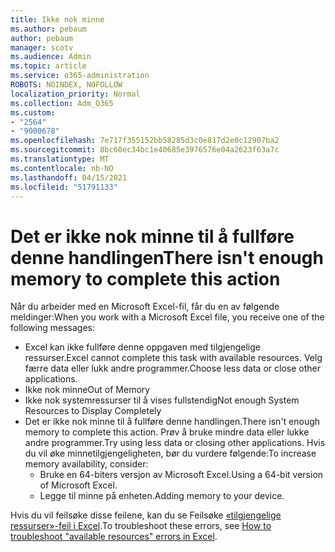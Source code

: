 ```yaml
---
title: Ikke nok minne
ms.author: pebaum
author: pebaum
manager: scotv
ms.audience: Admin
ms.topic: article
ms.service: o365-administration
ROBOTS: NOINDEX, NOFOLLOW
localization_priority: Normal
ms.collection: Adm_O365
ms.custom:
- "2564"
- "9000678"
ms.openlocfilehash: 7e717f355152bb58285d3c0e817d2e0c12907ba2
ms.sourcegitcommit: 8bc60ec34bc1e40685e3976576e04a2623f63a7c
ms.translationtype: MT
ms.contentlocale: nb-NO
ms.lasthandoff: 04/15/2021
ms.locfileid: "51791133"
---
```

# <a name="there-isnt-enough-memory-to-complete-this-action"></a><span data-ttu-id="791ca-102">Det er ikke nok minne til å fullføre denne handlingen</span><span class="sxs-lookup"><span data-stu-id="791ca-102">There isn't enough memory to complete this action</span></span>

<span data-ttu-id="791ca-103">Når du arbeider med en Microsoft Excel-fil, får du en av følgende meldinger:</span><span class="sxs-lookup"><span data-stu-id="791ca-103">When you work with a Microsoft Excel file, you receive one of the following messages:</span></span>

- <span data-ttu-id="791ca-104">Excel kan ikke fullføre denne oppgaven med tilgjengelige ressurser.</span><span class="sxs-lookup"><span data-stu-id="791ca-104">Excel cannot complete this task with available resources.</span></span> <span data-ttu-id="791ca-105">Velg færre data eller lukk andre programmer.</span><span class="sxs-lookup"><span data-stu-id="791ca-105">Choose less data or close other applications.</span></span>
- <span data-ttu-id="791ca-106">Ikke nok minne</span><span class="sxs-lookup"><span data-stu-id="791ca-106">Out of Memory</span></span>
- <span data-ttu-id="791ca-107">Ikke nok systemressurser til å vises fullstendig</span><span class="sxs-lookup"><span data-stu-id="791ca-107">Not enough System Resources to Display Completely</span></span>
- <span data-ttu-id="791ca-108">Det er ikke nok minne til å fullføre denne handlingen.</span><span class="sxs-lookup"><span data-stu-id="791ca-108">There isn't enough memory to complete this action.</span></span> <span data-ttu-id="791ca-109">Prøv å bruke mindre data eller lukke andre programmer.</span><span class="sxs-lookup"><span data-stu-id="791ca-109">Try using less data or closing other applications.</span></span> <span data-ttu-id="791ca-110">Hvis du vil øke minnetilgjengeligheten, bør du vurdere følgende:</span><span class="sxs-lookup"><span data-stu-id="791ca-110">To increase memory availability, consider:</span></span> 
    - <span data-ttu-id="791ca-111">Bruke en 64-biters versjon av Microsoft Excel.</span><span class="sxs-lookup"><span data-stu-id="791ca-111">Using a 64-bit version of Microsoft Excel.</span></span>
    - <span data-ttu-id="791ca-112">Legge til minne på enheten.</span><span class="sxs-lookup"><span data-stu-id="791ca-112">Adding memory to your device.</span></span>

<span data-ttu-id="791ca-113">Hvis du vil feilsøke disse feilene, kan du se Feilsøke [«tilgjengelige ressurser»-feil i Excel](https://docs.microsoft.com/office/troubleshoot/excel/available-resources-errors).</span><span class="sxs-lookup"><span data-stu-id="791ca-113">To troubleshoot these errors, see [How to troubleshoot "available resources" errors in Excel](https://docs.microsoft.com/office/troubleshoot/excel/available-resources-errors).</span></span>